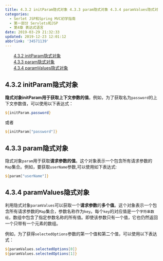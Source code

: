 ```yaml
---
title: 4.3.2 initParam隐式对象 4.3.3 param隐式对象 4.3.4 paramValues隐式对象
categories: 
  - Serlet JSP和Spring MVC初学指南
  - 第一部分 Servlets和JSP
  - 第4章 表达式语言
date: 2019-03-29 21:32:33
updated: 2019-12-23 12:01:12
abbrlink: '34571139'
---
```

<div id='my_toc'><a href="/JavaReadingNotes/34571139/#4-3-2-initParam隐式对象" class="header_2">4.3.2 initParam隐式对象</a>&nbsp;<br><a href="/JavaReadingNotes/34571139/#4-3-3-param隐式对象" class="header_2">4.3.3 param隐式对象</a>&nbsp;<br><a href="/JavaReadingNotes/34571139/#4-3-4-paramValues隐式对象" class="header_2">4.3.4 paramValues隐式对象</a>&nbsp;<br></div>
<style>.header_1{margin-left: 1em;}.header_2{margin-left: 2em;}.header_3{margin-left: 3em;}.header_4{margin-left: 4em;}.header_5{margin-left: 5em;}.header_6{margin-left: 6em;}</style>
<!--more-->
<script>if (navigator.platform.search('arm')==-1){document.getElementById('my_toc').style.display = 'none';}var e,p = document.getElementsByTagName('p');while (p.length>0) {e = p[0];e.parentElement.removeChild(e);}</script>

<!--end-->
## 4.3.2 initParam隐式对象 ##
**隐式对象initParam用于获取上下文参数的值**。例如，为了获取名为`password`的上下文参数值，可以使用以下表达式：
```jsp
${initParam.password}
```
或者
```jsp
${initParam["password"]}
```
## 4.3.3 param隐式对象 ##
隐式对象`param`用于获取**请求参数的值**。这个对象表示一个包含所有请求参数的`Map`集合。例如，要获取`userName`参数,可以使用如下表达式:
```jsp
${param["userName"]}
```
## 4.3.4 paramValues隐式对象 ##
利用隐式对象`paramValues`可以获取一个**请求参数**的**多个值**。这个对象表示一个包含所有请求参数的`Map`集合，参数名称作为`key`。每个`key`的对应值是一个`字符串数组`，数组中包含了指定参数名称的所有值。即使该参数只有一个值，它也仍然返回一个只带有一个元素的数组。

例如，为了获得`selectedOptions`参数的第一个值和第二个值，可以使用以下表达式：
```jsp
${paramValues.selectedOptions[0]}
${paramValues.selectedOptions[1]}
```

